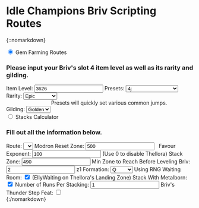 # Idle Champions Briv Scripting Routes

{::nomarkdown}
<div class="tabs">
	<input onClick="setHash('gemTab')" type="radio" class="tabsRadio" name="routesTabs" id="gemTab" checked>
	<label for="gemTab" class="tabsLabel">Gem Farming Routes</label>
	<div class="tabsContent">
		<span class="routesRow">
			<span class="routesDesc">
				<h3 id="input">Please input your Briv's slot 4 item level as well as its rarity and gilding.</h3>
			</span>
		</span>
		<span class="routesRow">
			<span class="routesCol1">
				<label for="ilvl">Item Level:</label>
			</span>
			<span class="routesCol2">
				<input type="number" name="ilvl" id="ilvl" value="3626">
			</span>
			<span class="routesCol3" style="width:160px">
				<label for="presets">Presets:</label>
			</span>
			<span class="routesCol4">
				<select name="presets" id="presets">
					<option value="1j">1j</option>
					<option value="2j">2j</option>
					<option value="3j">3j</option>
					<option value="3.50005j">3-4j</option>
					<option value="4j" selected>4j</option>
					<option value="5j">5j</option>
					<option value="6j">6j</option>
					<option value="7j">7j</option>
					<option value="7.99997j">8–j (7.99997j)</option>
					<option value="8j">8j</option>
					<option value="9j">9j</option>
					<option value="11j">11j</option>
					<option value="11.999998j">12–j (11.999998j)</option>
					<option value="14j">14j</option>
					<option value="15.99999988j">16–j (15.99999988j)</option>
				</select>
			</span>
		</span>
		<span class="routesRow">
			<span class="routesCol1">
				<label for="rarity">Rarity:</label>
			</span>
			<span class="routesCol2">
				<select name="rarity" id="rarity">
					<option value="common">Common</option>
					<option value="uncommon">Uncommon</option>
					<option value="rare">Rare</option>
					<option value="epic" selected>Epic</option>
				</select>
			</span>
			<span style="flex-grow:1">
				<span class="routesCol5" style="display:flex;justify-content:center;padding-left:50px;">
					Presets will quickly set various common jumps.
				</span>
			</span>
		</span>
		<span class="routesRow">
			<span class="routesCol1">
				<label for="gilding">Gilding:</label>
			</span>
			<span class="routesCol2">
				<select name="gilding" id="gilding">
					<option value="none">None</option>
					<option value="shiny">Shiny</option>
					<option value="golden" selected>Golden</option>
				</select>
			</span>
			<span class="routesCol5" id="shinyNote" style="display:none">
				Note: You can't get 100% on even numbered jumps with Shiny.
			</span>
		</span>
		<span class="routesWrapper" id="wrapper">
			&nbsp;
		</span>
	</div>
	<input onClick="setHash('stacksTab')" type="radio" class="tabsRadio" name="routesTabs" id="stacksTab">
	<label for="stacksTab" class="tabsLabel">Stacks Calculator</label>
	<div class="tabsContent">
		<span class="routesRow">
			<span class="routesDesc">
				<h3 id="eventInput">Fill out all the information below.</h3>
			</span>
		</span>
		<span class="routesRow">
			<span class="routesCol6">
				<label for="stackRoute">Route:</label>
			</span>
			<span class="routesCol2">
				<select name="stackRoute" id="stackRoute">
					<option value="" selected disabled style="display:none;">&nbsp;</option>
				</select>
			</span>
		</span>
		<span class="routesRow">
			<span class="routesCol6">
				<label for="stackReset">Modron Reset Zone:</label>
			</span>
			<span class="routesCol2">
				<input type="number" name="stackReset" id="stackReset" value="500" min="15">
			</span>
			<span class="routesCol4" id="stackResetNote">
				&nbsp;
			</span>
		</span>
		<span class="routesRow">
			<span class="routesCol6">
				<label for="stackFavour">Favour Exponent:</label>
			</span>
			<span class="routesCol2">
				<input type="number" name="stackFavour" id="stackFavour" value="100" min="0">
			</span>
			<span class="routesCol4" id="stackFavourNote">
				(Use 0 to disable Thellora)
			</span>
		</span>
		<span class="routesRow">
			<span class="routesCol6">
				<label for="stackStack">Stack Zone:</label>
			</span>
			<span class="routesCol2">
				<input type="number" name="stackStack" id="stackStack" value="490" min="1">
			</span>
		</span>
		<span class="routesRow">
			<span class="routesCol6">
				<label for="stackBrivZone">Min Zone to Reach Before Leveling Briv:</label>
			</span>
			<span class="routesCol2">
				<input type="number" name="stackBrivZone" id="stackBrivZone" value="2" min="1">
			</span>
		</span>
		<span class="routesRow">
			<span class="routesCol6">
				<label for="stackz1Form">z1 Formation:</label>
			</span>
			<span class="routesCol2">
				<select name="stackz1Form" id="stackz1Form" style="min-width:60px">
					<option value="q" selected>Q</option>
					<option value="e">E</option>
				</select>
			</span>
		</span>
		<span class="routesRow">
			<span class="routesCol6">
				<label for="stackRNGWR">Using RNG Waiting Room:</label>
			</span>
			<span class="routesCol2" style="width:max-content">
				<input type="checkbox" name="stackRNGWR" id="stackRNGWR" checked>
			</span>
			<span class="routesCol4" style="width:fit-content">
				(EllyWaiting on Thellora's Landing Zone)
			</span>
		</span>
		<span class="routesRow">
			<span class="routesCol6">
				<label for="stackWithMetal">Stack With Metalborn:</label>
			</span>
			<span class="routesCol2">
				<input type="checkbox" name="stackWithMetal" id="stackWithMetal" checked>
			</span>
		</span>
		<span class="routesRow">
			<span class="routesCol6">
				<label for="stackRuns">Number of Runs Per Stacking:</label>
			</span>
			<span class="routesCol2">
				<input type="number" name="stackRuns" id="stackRuns" value="1" min="1">
			</span>
		</span>
		<span class="routesRow">
			<span class="routesCol6">
				<label for="stackThunderStep">Briv's Thunder Step Feat:</label>
			</span>
			<span class="routesCol2" style="width:max-content">
				<input type="checkbox" name="stackThunderStep" id="stackThunderStep">
			</span>
			<span class="routesCol5" id="stackThunderStepNote">
				&nbsp;
			</span>
		</span>
		<span class="routesRow">
			<span class="routesDesc">
				&nbsp;
			</span>
		</span>
		<span class="routesWrapper" id="stackResult">
			&nbsp;
		</span>
	</div>
</div>
{:/nomarkdown}